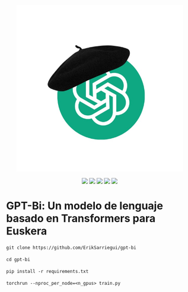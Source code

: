 <p align="center" sty>
   <img src="images/gpt-bi-logo.jpg" width="450">
</p>

<p align="center">
  <img src="https://img.shields.io/badge/license-MIT-green">
  <img src="https://img.shields.io/badge/HuggingFace-%F0%9F%A4%97-orange">
  <img src="https://img.shields.io/badge/Pretrained_Models-green">
  <img src="https://img.shields.io/badge/Blog%20Post-yellow">
  <img src="https://img.shields.io/badge/Paper-blue">
</p>

# **GPT-Bi: Un modelo de lenguaje basado en Transformers para Euskera**

```
git clone https://github.com/ErikSarriegui/gpt-bi

cd gpt-bi

pip install -r requirements.txt

torchrun --nproc_per_node=<n_gpus> train.py
```
